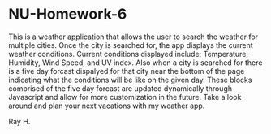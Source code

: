 # NU-Homework-6


This is a weather application that allows the user to search the weather for multiple cities. Once the city is searched for, the app displays the current weather conditions. Current conditions displayed include; Temperature, Humidity, Wind Speed, and UV index. Also when a city is searched for there is a five day forcast dispalyed for that city near the bottom of the page indicating what the conditions will be like on the given day. These blocks comprised of the five day forcast are updated dynamically through Javascript and allow for more customization in the future. Take a look around and plan your next vacations with my weather app. 

Ray H. 